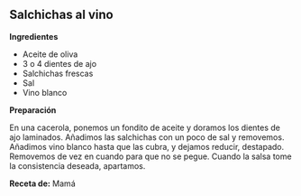 ## Salchichas al vino

**Ingredientes**

- Aceite de oliva
- 3 o 4 dientes de ajo
- Salchichas frescas
- Sal
- Vino blanco

**Preparación**

En una cacerola, ponemos un fondito de aceite y doramos los dientes de ajo laminados. Añadimos las salchichas con un poco de sal y removemos. Añadimos vino blanco hasta que las cubra, y dejamos reducir, destapado. Removemos de vez en cuando para que no se pegue. Cuando la salsa tome la consistencia deseada, apartamos.

**Receta de:** Mamá
